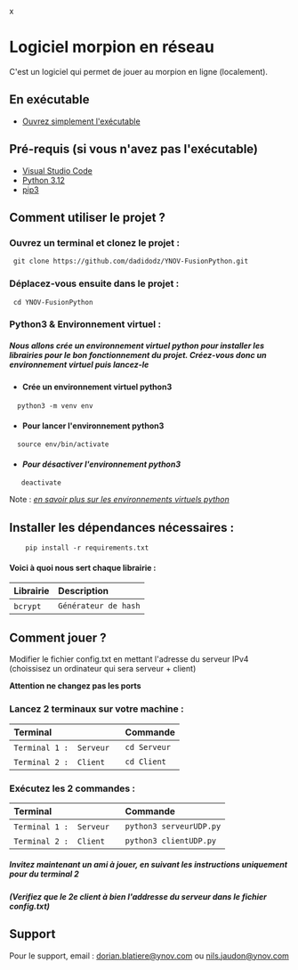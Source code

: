 x
# Logiciel morpion en réseau 

C'est un logiciel qui permet de jouer au morpion en ligne (localement).

## En exécutable

 - [Ouvrez simplement l'exécutable]((https://github.com/dadidodz/YNOV-FusionPython/releases/tag/Release))



##  Pré-requis (si vous n'avez pas l'exécutable)

 - [Visual Studio Code](https://code.visualstudio.com/)
 - [Python 3.12](https://www.python.org/downloads/)
 - [pip3](https://www.journaldunet.fr/developpeur/developpement/1441239-comment-installer-pip-3-sur-windows/#:~:text=Pip3%20est%20le%20gestionnaire%20de,issue%20de%20la%20branche%203.)
 
 ## Comment utiliser le projet ?

### Ouvrez un terminal et clonez le projet :

```http
 git clone https://github.com/dadidodz/YNOV-FusionPython.git
```
### Déplacez-vous ensuite dans le projet :
```http
 cd YNOV-FusionPython
```

### Python3 & Environnement virtuel :

##### Nous allons crée un environnement virtuel python pour installer les librairies pour le bon fonctionnement du projet. **Créez-vous donc un environnement virtuel puis lancez-le**

 - #### Crée un environnement virtuel python3
```http
  python3 -m venv env
```
- #### Pour lancer l'environnement python3
```http
  source env/bin/activate
```
- #### *Pour désactiver l'environnement python3*
```http
   deactivate
```
Note : *[en savoir plus sur les environnements virtuels python](https://openclassrooms.com/fr/courses/6951236-mettez-en-place-votre-environnement-python/7013854-decouvrez-les-environnements-virtuels)*

## Installer les dépendances nécessaires :

```http
    pip install -r requirements.txt
```

#### Voici à quoi nous sert chaque librairie :


| Librairie      | Description                |
| :--------      |          :--------                      |
| `bcrypt`  ` `  | `Générateur de hash`



## Comment jouer ? 
Modifier le fichier config.txt en mettant l'adresse du serveur IPv4 (choissisez un ordinateur qui sera serveur + client)


**Attention ne changez pas les ports**
### Lancez 2 terminaux sur votre machine :

| Terminal      | Commande                |
| :--------      |          :--------                      |
| `Terminal 1 :  Serveur`  ` `  | `cd Serveur` |
| `Terminal 2 :  Client`  ` `  | `cd Client` |

### Exécutez les 2 commandes :

| Terminal      | Commande                |
| :--------      |          :--------                      |
| `Terminal 1 :  Serveur`  ` `  | `python3 serveurUDP.py`
| `Terminal 2 :  Client`  ` `  | `python3 clientUDP.py` |

##### Invitez maintenant un ami à jouer, en suivant les instructions uniquement pour du terminal 2


##### (*Verifiez que le 2e client à bien l'addresse du serveur dans le fichier config.txt*)


## Support

Pour le support, email  : dorian.blatiere@ynov.com ou nils.jaudon@ynov.com 


